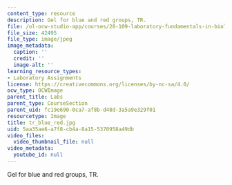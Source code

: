 ```yaml
---
content_type: resource
description: Gel for blue and red groups, TR.
file: /ol-ocw-studio-app/courses/20-109-laboratory-fundamentals-in-biological-engineering-fall-2007/5aa35ae6a7f8cb4a8a155370958a49db_tr_blue_red.jpg
file_size: 42495
file_type: image/jpeg
image_metadata:
  caption: ''
  credit: ''
  image-alt: ''
learning_resource_types:
- Laboratory Assignments
license: https://creativecommons.org/licenses/by-nc-sa/4.0/
ocw_type: OCWImage
parent_title: Labs
parent_type: CourseSection
parent_uid: fc19e690-0ca7-af8b-d48d-3a5a9e329f01
resourcetype: Image
title: tr_blue_red.jpg
uid: 5aa35ae6-a7f8-cb4a-8a15-5370958a49db
video_files:
  video_thumbnail_file: null
video_metadata:
  youtube_id: null
---
```

Gel for blue and red groups, TR.